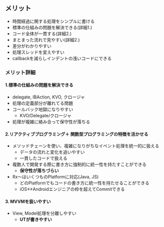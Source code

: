 ## メリット
- 時間経過に関する処理をシンプルに書ける
- 標準の仕組みの問題を解決できる(詳細1.)
- コード全体が一貫する(詳細2.)
- まとまった流れで見やすい(詳細2.)
- 差分がわかりやすい
- 処理スレッドを変えやすい
- callbackを減らしインデントの浅いコードにできる

### メリット詳細
#### 1.標準の仕組みの問題を解決できる
- delegate, IBAction, KVO, クロージャ
- 処理の定義部分が離れてる問題
- コールバック地獄になりやすい
    - KVO/Delegate/クロージャ
- 処理が複雑に絡み合って保守性が落ちる

#### 2.リアクティブプログラミング＋ 関数型プログラミングの特徴を活かせる
- メソッドチェーンを使い、複雑になりがちなイベント処理を統一的に扱える
    - データの流れと変化を追いやすい
    - 一貫したコードで扱える
- 複数人で開発する際に書き方に強制的に統一性を持たすことができる
    - <b>保守性が落ちづらい</b>
- Rx〜はいくつものPlatformに対応(Java, JS)
  - どのPlatformでもコードの書き方に統一性を持たせることができる
  - iOS<->Androidエンジニアの枠を超えてCommitできる

#### 3. MVVMを扱いやすい
- View, Model処理を分離しやすい
    - <b>UTが書きやすい</b>


